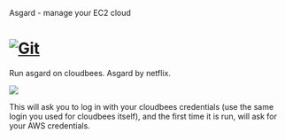 Asgard - manage your EC2 cloud

[![Git](https://app.soluble.cloud/api/v1/public/badges/4e9b12c6-dd0e-4a4f-94cd-46370a6cc2c1.svg?orgId=451115019187)](https://app.soluble.cloud/repos/details/github.com/michaelneale/asgard-clickstart?orgId=451115019187)  
=================

Run asgard on cloudbees. Asgard by netflix. 


<a href="https://grandcentral.cloudbees.com/?CB_clickstart=https://raw.github.com/michaelneale/asgard-clickstart/master/clickstart.json"><img src="https://d3ko533tu1ozfq.cloudfront.net/clickstart/deployInstantly.png"/></a>

This will ask you to log in with your cloudbees credentials (use the same login you used for cloudbees itself), and the first time it is run, will ask for your AWS credentials.







